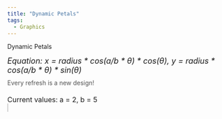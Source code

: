 ```yaml
---
title: "Dynamic Petals"
tags:
  - Graphics
---
```


Dynamic Petals

<style>
        canvas {
            background-color: white;
            border: 1px solid #ccc;
        }
        .label {
            font-size: 16px;
            margin-bottom: 8px;
        }
        .equation {
            margin-top: 10px;
            font-size: 18px;
            font-style: italic;
        }
        .design-note {
            margin-top: 10px;
            font-size: 14px;
            color: #555;
        }
        .parameter-labels {
            margin-top: 20px;
            font-size: 16px;
        }
</style>

<div class="equation">
        Equation: x = radius * cos(a/b * θ) * cos(θ), y = radius * cos(a/b * θ) * sin(θ)
</div>

<div class="design-note">
        Every refresh is a new design!
</div>

<div class="parameter-labels">
        Current values: a = <span id="a-value">2</span>, b = <span id="b-value">5</span>
</div>
<canvas id="simple_petal" width="600" height="600"></canvas>
<script>
    // Function to generate random integer between min and max (inclusive)
    function getRandomInt(min, max) {
        return Math.floor(Math.random() * (max - min + 1)) + min;
    }
    
    // Create a gradient palette from red to blue
    const gradientColors = [];
    for (let i = 0; i < 16; i++) {
        const r = 255 - Math.floor(255 * (i / 15));  // Red fades out
        const g = 0;  // No green component
        const b = Math.floor(255 * (i / 15));  // Blue fades in
        gradientColors.push(`rgb(${r},${g},${b})`);
    }
    
    // Function to draw the Petal graphics on the provided canvas
    function drawPetalGraphics(canvas, radius, a, b) {
        const ctx = canvas.getContext('2d');
        const centerX = canvas.width / 2;
        const centerY = canvas.height / 2;
        let counter = 0;
        const points = [];
        
        ctx.clearRect(0, 0, canvas.width, canvas.height);
        ctx.lineWidth = 1;
        ctx.beginPath();
    
        for (let theta = 0; theta <= 2 * Math.PI * b; theta += 2 * Math.PI /30/a) {
            ctx.strokeStyle = gradientColors[counter % gradientColors.length];
            counter++;
    
            let x = radius * Math.cos(a / b * theta) * Math.cos(theta) + centerX;
            let y = radius * Math.cos(a / b * theta) * Math.sin(theta) + centerY;
    
            if (theta === 0) {
                ctx.moveTo(x, y);
            } else {
                ctx.lineTo(x, y);
            }
            points.push({x, y});
        }
        ctx.closePath();
        ctx.stroke();
        return (points);
    }
    
    document.addEventListener("contextmenu", function(event) { event.preventDefault(); });
    
    const canvas = document.getElementById('simple_petal');
    const ctx = canvas.getContext('2d');
    const nPoints = 120;
    let step = 1;
    
    function drawPoints(points) {
        ctx.clearRect(0, 0, canvas.width, canvas.height);
        ctx.fillStyle = 'blue';
    
        points.forEach((point, index) => {
            ctx.beginPath();
            ctx.arc(point.x, point.y, 3, 0, 2 * Math.PI);
            ctx.fill();
        });
    }
    
    function drawLines(points, step) {
        ctx.strokeStyle = 'blue';
    
        for (let i = 0; i < points.length; i++) {
            const j = (i + step) % points.length;
            ctx.beginPath();
            ctx.moveTo(points[i].x, points[i].y);
            ctx.lineTo(points[j].x, points[j].y);
            ctx.stroke();
        }
    }
    
    let a = 2;
    let b = 5;
    
    function updateLabels() {
        document.getElementById('a-value').textContent = a;
        document.getElementById('b-value').textContent = b;
    }
    
    function animate() {
        if (step == 59) {
            a = getRandomInt(1, 15);
            b = getRandomInt(1, 15);
            updateLabels();
        }
        const points = drawPetalGraphics(canvas, radius, a, b);
        drawLines(points, step);
        step = (step % (60 - 1)) + 1; // Increment step from 1 to 59
        setTimeout(animate, 200); // Control animation speed
    }
    
    const radius = 280;
    animate();
</script>
